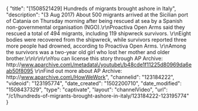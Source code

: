 {
    "title": "[1508521429] Hundreds of migrants brought ashore in Italy",
    "description": "(3 Aug 2017) About 500 migrants arrived at the Sicilian port of Catania on Thursday morning after being rescued at sea by a Spanish non-governmental organisation (NGO).\r\nProactiva Open Arms said they rescued a total of 494 migrants, including 119 shipwreck survivors. \r\nEight bodies were recovered from the shipwreck, while survivors reported three more people had drowned, according to Proactiva Open Arms. \r\nAmong the survivors was a two-year old girl who lost her mother and older brother.\r\n\r\n\r\nYou can license this story through AP Archive: http:\/\/www.aparchive.com\/metadata\/youtube\/b48cde1f11225d80969da6eab50f8095 \r\nFind out more about AP Archive: http:\/\/www.aparchive.com\/HowWeWork",
    "channelid": "123184222",
    "videoid": "123195774",
    "date_created": "1502200710",
    "date_modified": "1508437329",
    "type": "captivate",
    "layout": "channelVideo",
    "url": "\/c1\/hundreds-of-migrants-brought-ashore-in-italy\/123184222-123195774"
}